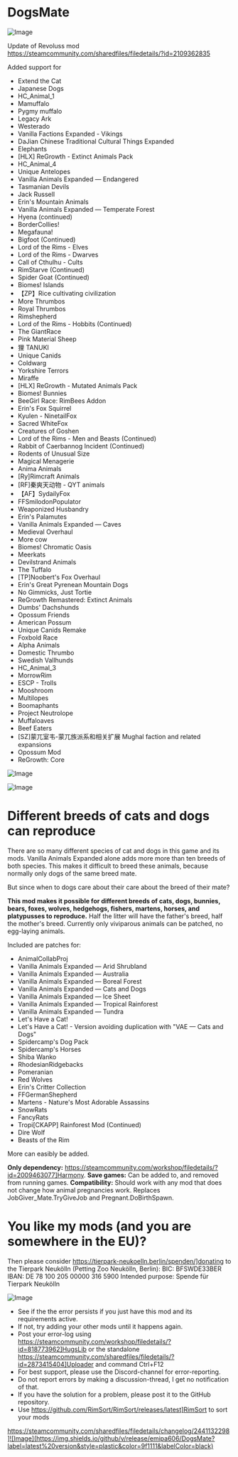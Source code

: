 # DogsMate

![Image](https://i.imgur.com/buuPQel.png)

Update of Revoluss mod
https://steamcommunity.com/sharedfiles/filedetails/?id=2109362835

Added support for


- Extend the Cat
- Japanese Dogs
- HC_Animal_1
- Mamuffalo
- Pygmy muffalo
- Legacy Ark
- Westerado
- Vanilla Factions Expanded - Vikings
- DaJian Chinese Traditional Cultural Things Expanded
- Elephants
- [HLX] ReGrowth - Extinct Animals Pack
- HC_Animal_4
- Unique Antelopes
- Vanilla Animals Expanded — Endangered
- Tasmanian Devils
- Jack Russell
- Erin's Mountain Animals
- Vanilla Animals Expanded — Temperate Forest
- Hyena (continued)
- BorderCollies!
- Megafauna!
- Bigfoot (Continued)
- Lord of the Rims - Elves
- Lord of the Rims - Dwarves
- Call of Cthulhu - Cults
- RimStarve (Continued)
- Spider Goat (Continued)
- Biomes! Islands
- 【ZP】Rice cultivating civilization
- More Thrumbos
- Royal Thrumbos
- Rimshepherd
- Lord of the Rims - Hobbits (Continued)
- The GiantRace
- Pink Material Sheep
- 狸 TANUKI
- Unique Canids
- Coldwarg
- Yorkshire Terrors
- Miraffe
- [HLX] ReGrowth - Mutated Animals Pack
- Biomes! Bunnies
- BeeGirl Race: RimBees Addon
- Erin's Fox Squirrel
- Kyulen - NinetailFox
- Sacred WhiteFox
- Creatures of Goshen
- Lord of the Rims - Men and Beasts (Continued)
- Rabbit of Caerbannog Incident (Continued)
- Rodents of Unusual Size
- Magical Menagerie
- Anima Animals
- [Ry]Rimcraft Animals
- [RF]秦爽天动物 - QYT animals
- 【AF】SydailyFox
- FFSmilodonPopulator
- Weaponized Husbandry
- Erin's Palamutes
- Vanilla Animals Expanded — Caves
- Medieval Overhaul
- More cow
- Biomes! Chromatic Oasis
- Meerkats
- Devilstrand Animals
- The Tuffalo
- [TP]Noobert's Fox Overhaul
- Erin's Great Pyrenean Mountain Dogs
- No Gimmicks, Just Tortie
- ReGrowth Remastered: Extinct Animals
- Dumbs' Dachshunds
- Opossum Friends
- American Possum
- Unique Canids Remake
- Foxbold Race
- Alpha Animals
- Domestic Thrumbo
- Swedish Vallhunds
- HC_Animal_3
- MorrowRim
- ESCP - Trolls
- Mooshroom
- Multilopes
- Boomaphants
- Project Neutrolope
- Muffaloaves
- Beef Eaters
- [SZ]蒙兀室韦-蒙兀族派系和相关扩展 Mughal faction and related expansions
- Opossum Mod
- ReGrowth: Core



![Image](https://i.imgur.com/pufA0kM.png)

	
![Image](https://i.imgur.com/Z4GOv8H.png)

# Different breeds of cats and dogs can reproduce

There are so many different species of cat and dogs in this game and its mods. Vanilla Animals Expanded alone adds more more than ten breeds of both species. This makes it difficult to breed these animals, because normally only dogs of the same breed mate.

But since when to dogs care about their care about the breed of their mate?

**This mod makes it possible for different breeds of cats, dogs, bunnies, bears, foxes, wolves, hedgehogs, fishers, martens, horses, and platypusses to reproduce.** Half the litter will have the father's breed, half the mother's breed. Currently only viviparous animals can be patched, no egg-laying animals.

Included are patches for: 

- AnimalCollabProj
- Vanilla Animals Expanded — Arid Shrubland
- Vanilla Animals Expanded — Australia
- Vanilla Animals Expanded — Boreal Forest
- Vanilla Animals Expanded — Cats and Dogs
- Vanilla Animals Expanded — Ice Sheet
- Vanilla Animals Expanded — Tropical Rainforest
- Vanilla Animals Expanded — Tundra
- Let's Have a Cat!
- Let's Have a Cat! - Version avoiding duplication with "VAE — Cats and Dogs"
- Spidercamp's Dog Pack
- Spidercamp's Horses
- Shiba Wanko
- RhodesianRidgebacks
- Pomeranian
- Red Wolves
- Erin's Critter Collection
- FFGermanShepherd
- Martens - Nature's Most Adorable Assassins
- SnowRats
- FancyRats
- Tropi[CKAPP] Rainforest Mod (Continued)
- Dire Wolf
- Beasts of the Rim



More can easibly be added.

**Only dependency:** https://steamcommunity.com/workshop/filedetails/?id=2009463077]Harmony.
**Save games:** Can be added to, and removed from running games.
**Compatibility:** Should work with any mod that does not change how animal pregnancies work. Replaces JobGiver_Mate.TryGiveJob and Pregnant.DoBirthSpawn.

# You like my mods (and you are somewhere in the EU)?

Then please consider https://tierpark-neukoelln.berlin/spenden/]donating to the Tierpark Neukölln (Petting Zoo Neukölln, Berlin):
BIC: BFSWDE33BER
IBAN: DE 78 100 205 00000 316 5900
Intended purpose: Spende für Tierpark Neukölln

![Image](https://i.imgur.com/PwoNOj4.png)



-  See if the the error persists if you just have this mod and its requirements active.
-  If not, try adding your other mods until it happens again.
-  Post your error-log using https://steamcommunity.com/workshop/filedetails/?id=818773962]HugsLib or the standalone https://steamcommunity.com/sharedfiles/filedetails/?id=2873415404]Uploader and command Ctrl+F12
-  For best support, please use the Discord-channel for error-reporting.
-  Do not report errors by making a discussion-thread, I get no notification of that.
-  If you have the solution for a problem, please post it to the GitHub repository.
-  Use https://github.com/RimSort/RimSort/releases/latest]RimSort to sort your mods



https://steamcommunity.com/sharedfiles/filedetails/changelog/2441132298]![Image](https://img.shields.io/github/v/release/emipa606/DogsMate?label=latest%20version&style=plastic&color=9f1111&labelColor=black)

